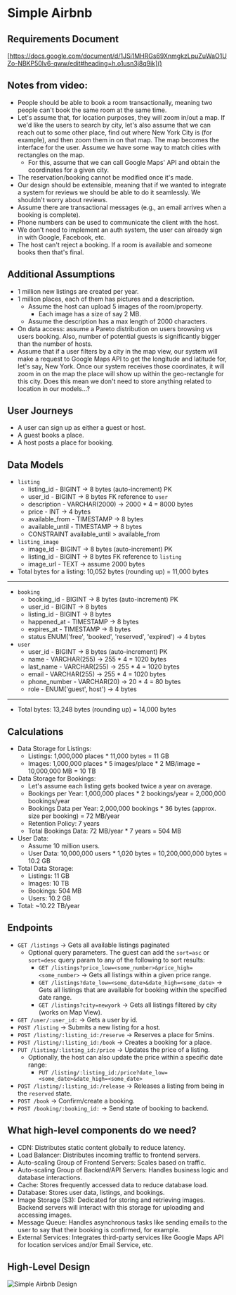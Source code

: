 # Simple Airbnb

## Requirements Document
[https://docs.google.com/document/d/1JSi1MHRGs69XnmgkzLpuZuWaO1UZo-NBKP50lv6-qww/edit#heading=h.o1usn3j8q9ik]()

## Notes from video:
- People should be able to book a room transactionally, meaning two people can't book the same room at the same time.
- Let's assume that, for location purposes, they will zoom in/out a map. If we'd like the users to search by city, let's also assume that we can reach out to some other place, find out where New York City is (for example), and then zoom them in on that map. The map becomes the interface for the user. Assume we have some way to match cities with rectangles on the map.
  - For this, assume that we can call Google Maps' API and obtain the coordinates for a given city.
- The reservation/booking cannot be modified once it's made.
- Our design should be extensible, meaning that if we wanted to integrate a system for reviews we should be able to do it seamlessly. We shouldn't worry about reviews.
- Assume there are transactional messages (e.g., an email arrives when a booking is complete).
- Phone numbers can be used to communicate the client with the host.
- We don't need to implement an auth system, the user can already sign in with Google, Facebook, etc.
- The host can't reject a booking. If a room is available and someone books then that's final.

## Additional Assumptions
- 1 million new listings are created per year.
- 1 million places, each of them has pictures and a description.
  - Assume the host can upload 5 images of the room/property.
    - Each image has a size of say 2 MB.
  - Assume the description has a max length of 2000 characters.
- On data access: assume a Pareto distribution on users browsing vs users booking. Also, number of potential guests is significantly bigger than the number of hosts.
- Assume that if a user filters by a city in the map view, our system will make a request to Google Maps API to get the longitude and latitude for, let's say, New York. Once our system receives those coordinates, it will zoom in on the map the place will show up within the geo-rectangle for this city. Does this mean we don't need to store anything related to location in our models...?

## User Journeys
- A user can sign up as either a guest or host.
- A guest books a place.
- A host posts a place for booking.

## Data Models
- `listing`
  - listing_id - BIGINT -> 8 bytes (auto-increment) PK
  - user_id - BIGINT -> 8 bytes FK reference to `user`
  - description - VARCHAR(2000) -> 2000 * 4 = 8000 bytes
  - price - INT -> 4 bytes
  - available_from - TIMESTAMP -> 8 bytes
  - available_until - TIMESTAMP -> 8 bytes
  - CONSTRAINT available_until > available_from
- `listing_image`
  - image_id - BIGINT -> 8 bytes (auto-increment) PK
  - listing_id - BIGINT -> 8 bytes FK reference to `listing`
  - image_url - TEXT -> assume 2000 bytes
- Total bytes for a listing: 10,052 bytes (rounding up) = 11,000 bytes
---------------------------------------------------------
- `booking`
  - booking_id - BIGINT -> 8 bytes (auto-increment) PK
  - user_id - BIGINT -> 8 bytes
  - listing_id - BIGINT -> 8 bytes
  - happened_at - TIMESTAMP -> 8 bytes
  - expires_at - TIMESTAMP -> 8 bytes
  - status ENUM('free', 'booked', 'reserved', 'expired') -> 4 bytes
- `user`
  - user_id - BIGINT -> 8 bytes (auto-increment) PK
  - name - VARCHAR(255) -> 255 * 4 = 1020 bytes
  - last_name - VARCHAR(255) -> 255 * 4 = 1020 bytes
  - email - VARCHAR(255) -> 255 * 4 = 1020 bytes
  - phone_number - VARCHAR(20) -> 20 * 4 = 80 bytes
  - role - ENUM('guest', host') -> 4 bytes
-----------------------------------------------------------
- Total bytes: 13,248 bytes (rounding up) = 14,000 bytes

## Calculations
- Data Storage for Listings:
  - Listings: 1,000,000 places * 11,000 bytes = 11 GB
  - Images: 1,000,000 places * 5 images/place * 2 MB/image = 10,000,000 MB = 10 TB
- Data Storage for Bookings:
  - Let's assume each listing gets booked twice a year on average.
  - Bookings per Year: 1,000,000 places * 2 bookings/year = 2,000,000 bookings/year
  - Bookings Data per Year: 2,000,000 bookings * 36 bytes (approx. size per booking) = 72 MB/year
  - Retention Policy: 7 years
  - Total Bookings Data: 72 MB/year * 7 years = 504 MB
- User Data:
  - Assume 10 million users.
  - User Data: 10,000,000 users * 1,020 bytes = 10,200,000,000 bytes = 10.2 GB
- Total Data Storage:
  - Listings: 11 GB
  - Images: 10 TB
  - Bookings: 504 MB
  - Users: 10.2 GB
- Total: ~10.22 TB/year

## Endpoints
- `GET /listings` -> Gets all available listings paginated
  - Optional query parameters. The guest can add the `sort=asc` or `sort=desc` query param to any of the following to sort results:
    - `GET /listings?price_low=<some_number>&price_high=<some_number>` -> Gets all listings within a given price range.
    - `GET /listings?date_low=<some_date>&date_high=<some_date>` -> Gets all listings that are available for booking within the specified date range.
    - `GET /listings?city=newyork` -> Gets all listings filtered by city (works on Map View).
- `GET /user/:user_id:` -> Gets a user by id.
- `POST /listing` -> Submits a new listing for a host.
- `POST /listing/:listing_id:/reserve` -> Reserves a place for 5mins.
- `POST /listing/:listing_id:/book` -> Creates a booking for a place.
- `PUT /listing/:listing_id:/price` -> Updates the price of a listing.
  - Optionally, the host can also update the price within a specific date range:
    - `PUT /listing/:listing_id:/price?date_low=<some_date>&date_high=<some_date>`
- `POST /listing/:listing_id:/release` -> Releases a listing from being in the `reserved` state.
- `POST /book` -> Confirm/create a booking.
- `POST /booking/:booking_id:` -> Send state of booking to backend.

## What high-level components do we need?
- CDN: Distributes static content globally to reduce latency.
- Load Balancer: Distributes incoming traffic to frontend servers.
- Auto-scaling Group of Frontend Servers: Scales based on traffic.
- Auto-scaling Group of Backend/API Servers: Handles business logic and database interactions.
- Cache: Stores frequently accessed data to reduce database load.
- Database: Stores user data, listings, and bookings.
- Image Storage (S3): Dedicated for storing and retrieving images. Backend servers will interact with this storage for uploading and accessing images.
- Message Queue: Handles asynchronous tasks like sending emails to the user to say that their booking is confirmed, for example.
- External Services: Integrates third-party services like Google Maps API for location services and/or Email Service, etc.

## High-Level Design
![Simple Airbnb Design](https://github.com/bradfield-csi-5/omarfq/assets/43190119/c01dcb3f-107e-4272-883f-4f9b67cb6da4)


